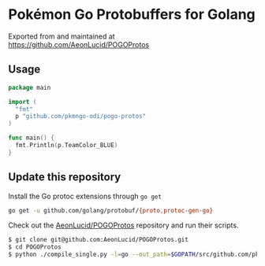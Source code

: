 # Pokémon Go Protobuffers for Golang
Exported from and maintained at https://github.com/AeonLucid/POGOProtos

## Usage

```go
package main

import (
  "fmt"
  p "github.com/pkmngo-odi/pogo-protos"
)

func main() {
  fmt.Println(p.TeamColor_BLUE)
}
```

## Update this repository
Install the Go protoc extensions through `go get`

```bash
go get -u github.com/golang/protobuf/{proto,protoc-gen-go}
```

Check out the [AeonLucid/POGOProtos](https://github.com/AeonLucid/POGOProtos) repository and run their scripts.

```bash
$ git clone git@github.com:AeonLucid/POGOProtos.git
$ cd POGOProtos
$ python ./compile_single.py -l=go --out_path=$GOPATH/src/github.com/pkmngo-odi/pogo-protos --go_root_package=github.com/pkmngo-odi/pogo-protos
```
